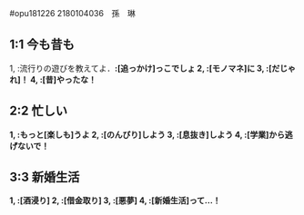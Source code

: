 #opu181226   2180104036　孫　琳

## 1:1 今も昔も
1, <A>:流行りの遊びを教えてよ．<B>:[追っかけ]っこでしょ
2, <B>:[モノマネ]に
3, <B>:[だじゃれ]！
4, <A>:[昔]やったな！

## 2:2 忙しい
1, <A>:もっと[楽しも]うよ
2, <A>:[のんびり]しよう
3, <A>:[息抜き]しよう
4, <B>:[学業]から逃げないで！

## 3:3 新婚生活
1, <A>:[酒浸り]
2, <A>:[借金取り]
3, <A>:[悪夢]
4, <B>:[新婚生活]って...！

